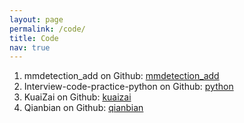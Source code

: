 ```yaml
---
layout: page
permalink: /code/
title: Code
nav: true
---
```


1. mmdetection_add on Github: [mmdetection_add](https://github.com/leeguandong/mmdetection_add) 
2. Interview-code-practice-python on Github: [python](https://github.com/leeguandong/Interview-code-practice-python) 
3. KuaiZai on Github: [kuaizai](https://github.com/leeguandong/KuaiZai)
4. Qianbian on Github: [qianbian](https://github.com/leeguandong/Qianbian) 
